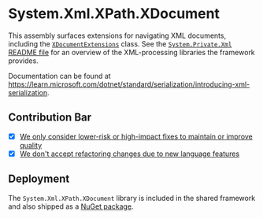 # System.Xml.XPath.XDocument
This assembly surfaces extensions for navigating XML documents, including the [`XDocumentExtensions`](https://learn.microsoft.com/dotnet/api/system.xml.xpath.xdocumentextensions) class. See the [`System.Private.Xml` README file](../System.Private.Xml/README.md) for an overview of the XML-processing libraries the framework provides.

Documentation can be found at https://learn.microsoft.com/dotnet/standard/serialization/introducing-xml-serialization.

## Contribution Bar
- [x] [We only consider lower-risk or high-impact fixes to maintain or improve quality](../../libraries/README.md#primary-bar)
- [x] [We don't accept refactoring changes due to new language features](../../libraries/README.md#secondary-bars)

## Deployment
The `System.Xml.XPath.XDocument` library is included in the shared framework and also shipped as a [NuGet package](https://www.nuget.org/packages/System.Xml.XPath.XDocument).